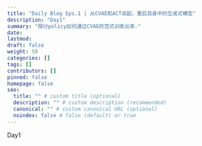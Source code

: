 ```yaml
---
title: "Daily Blog Eps.1 | 从CVAE和ACT说起，重启具身中的生成式模型"
description: "Day1"
summary: "探讨policy如何通过CVAE的范式训练出来."
date: 
lastmod:
draft: false
weight: 50
categories: []
tags: []
contributors: []
pinned: false
homepage: false
seo:
  title: "" # custom title (optional)
  description: "" # custom description (recommended)
  canonical: "" # custom canonical URL (optional)
  noindex: false # false (default) or true
---
```


Day1